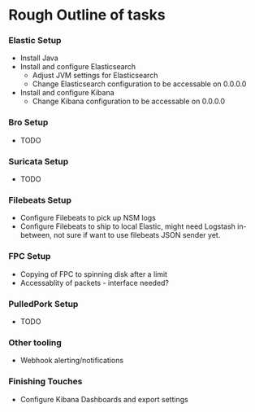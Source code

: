 # Rough Outline of tasks

### Elastic Setup
* Install Java
* Install and configure Elasticsearch
  * Adjust JVM settings for Elasticsearch
  * Change Elasticsearch configuration to be accessable on 0.0.0.0
* Install and configure Kibana
  * Change Kibana configuration to be accessable on 0.0.0.0
  
### Bro Setup
* TODO

### Suricata Setup
* TODO

### Filebeats Setup
* Configure Filebeats to pick up NSM logs
* Configure Filebeats to ship to local Elastic, might need Logstash in-between, not sure if want to use filebeats JSON sender yet.

### FPC Setup
* Copying of FPC to spinning disk after a limit
* Accessablity of packets - interface needed?

### PulledPork Setup
* TODO

### Other tooling
* Webhook alerting/notifications

### Finishing Touches
* Configure Kibana Dashboards and export settings
